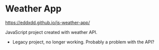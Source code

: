 # Weather App

https://eddxdd.github.io/js-weather-app/

JavaScript project created with weather API.
* Legacy project, no longer working. Probably a problem with the API?
